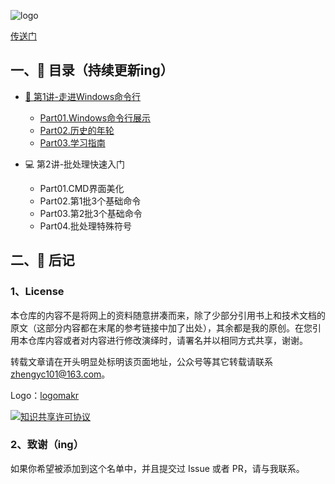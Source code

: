 
![logo](D:\___MyGitbook\Command\docs\_media\logo.png)

[传送门](https://hacv.gitee.io/command/#/)

## 一、:memo: 目录（持续更新ing）

- [🎨 第1讲-走进Windows命令行](https://hacv.gitee.io/command/#/./%E7%AC%AC1%E8%AE%B2-%E8%B5%B0%E8%BF%9BWindows%E5%91%BD%E4%BB%A4%E8%A1%8C/%E7%AC%AC1%E8%AE%B2)
	
	- [Part01.Windows命令行展示](https://hacv.gitee.io/command/#/./%E7%AC%AC1%E8%AE%B2-%E8%B5%B0%E8%BF%9BWindows%E5%91%BD%E4%BB%A4%E8%A1%8C/Part01.Windows%E5%91%BD%E4%BB%A4%E8%A1%8C%E5%B1%95%E7%A4%BA)
	- [Part02.历史的年轮](https://hacv.gitee.io/command/#/./%E7%AC%AC1%E8%AE%B2-%E8%B5%B0%E8%BF%9BWindows%E5%91%BD%E4%BB%A4%E8%A1%8C/Part02.%E5%8E%86%E5%8F%B2%E7%9A%84%E5%B9%B4%E8%BD%AE)
	- [Part03.学习指南](https://hacv.gitee.io/command/#/./%E7%AC%AC1%E8%AE%B2-%E8%B5%B0%E8%BF%9BWindows%E5%91%BD%E4%BB%A4%E8%A1%8C/Part03.%E5%AD%A6%E4%B9%A0%E6%8C%87%E5%8D%97)
	
- 💻 第2讲-批处理快速入门
	- Part01.CMD界面美化
	- Part02.第1批3个基础命令
	- Part03.第2批3个基础命令
	- Part04.批处理特殊符号
	
	

## 二​、:memo: 后记



### 1、License

本仓库的内容不是将网上的资料随意拼凑而来，除了少部分引用书上和技术文档的原文（这部分内容都在末尾的参考链接中加了出处），其余都是我的原创。在您引用本仓库内容或者对内容进行修改演绎时，请署名并以相同方式共享，谢谢。

转载文章请在开头明显处标明该页面地址，公众号等其它转载请联系 zhengyc101@163.com。

Logo：[logomakr](https://logomakr.com/)

<a rel="license" href="http://creativecommons.org/licenses/by-nc-sa/4.0/"><img alt="知识共享许可协议" style="border-width:0" src="https://i.creativecommons.org/l/by-nc-sa/4.0/88x31.png" /></a>

### 2、致谢（ing）

如果你希望被添加到这个名单中，并且提交过 Issue 或者 PR，请与我联系。

